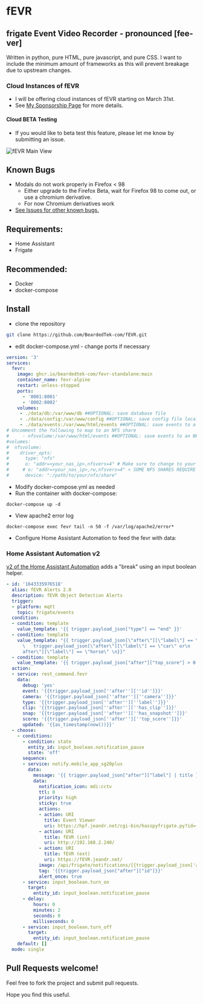 # fEVR
## frigate Event Video Recorder - pronounced [fee-ver]
Written in python, pure HTML, pure javascript, and pure CSS.
I want to include the minimum amount of frameworks as this will prevent breakage due to upstream changes.

### Cloud Instances of fEVR
- I will be offering cloud instances of fEVR starting on March 31st.
- See [My Sponsorship Page](https://github.com/sponsors/BeardedTek-com) for more details.
#### Cloud BETA Testing
- If you would like to beta test this feature, please let me know by submitting an issue.

![fEVR Main View](https://user-images.githubusercontent.com/93575915/157530105-32daa1ad-04c2-45ca-8ff6-5fbc7c75c8a1.png)

## Known Bugs
- Modals do not work properly in Firefox < 98
  - Either upgrade to the Firefox Beta, wait for Firefox 98 to come out, or use a chromium derivative.
  - For now Chromium derivatives work
- [See Issues for other known bugs.](https://github.com/BeardedTek-com/fEVR/issues)

## Requirements:
- Home Assistant
- Frigate
## Recommended:
- Docker
- docker-compose

## Install
- clone the repository
```bash
git clone https://github.com/BeardedTek-com/fEVR.git
```
- edit docker-compose.yml - change ports if necessary
```yml
version: '3'
services:
  fevr:
    image: ghcr.io/beardedtek-com/fevr-standalone:main
    container_name: fevr-alpine
    restart: unless-stopped
    ports:
      - '8001:8001'
      - '8002:8002'
    volumes:
     - ./data/db:/var/www/db ##OPTIONAL: save database file
     - ./data/config:/var/www/config ##OPTIONAL: save config file locally
     - ./data/events:/var/www/html/events ##OPTIONAL: save events to a local folder
# Uncomment the following to map to an NFS share
#     - nfsvolume:/var/www/html/events ##OPTIONAL: save events to an NFS volume
#volumes:
#  nfsvolume:
#    driver_opts:
#      type: "nfs"
#      o: "addr=<your_nas_ip>,nfsvers=4" # Make sure to change to your NFS server's address
#     # o: "addr=<your_nas_ip>,rw,nfsvers=4" < SOME NFS SHARES REQUIRE THIS!!!
#      device: ":/path/to/your/nfs/share"
```
- Modify docker-compose.yml as needed
- Run the container with docker-compose:
```
docker-compose up -d
```
- View apache2 error log
```
docker-compose exec fevr tail -n 50 -f /var/log/apache2/error*
```
- Configure Home Assistant Automation to feed the fevr with data:

### Home Assistant Automation v2
[v2 of the Home Assistant Automation](https://raw.githubusercontent.com/BeardedTek-com/fEVR/main/docs/automation.yml) adds a "break" using an input boolean helper.
```yaml
- id: '1643335976518'
  alias: fEVR Alerts 2.0
  description: fEVR Object Detection Alerts
  trigger:
  - platform: mqtt
    topic: frigate/events
  condition:
  - condition: template
    value_template: '{{ trigger.payload_json["type"] == "end" }}'
  - condition: template
    value_template: "{{ trigger.payload_json[\"after\"][\"label\"] == \"person\" or\n\
      \   trigger.payload_json[\"after\"][\"label\"] == \"car\" or\n   trigger.payload_json[\"\
      after\"][\"label\"] == \"horse\" \n}}"
  - condition: template
    value_template: '{{ trigger.payload_json["after"]["top_score"] > 0.76 }}'
  action:
  - service: rest_command.fevr
    data:
      debug: 'yes'
      event: '{{trigger.payload_json[''after''][''id'']}}'
      camera: '{{trigger.payload_json[''after''][''camera'']}}'
      type: '{{trigger.payload_json[''after''][''label'']}}'
      clip: '{{trigger.payload_json[''after''][''has_clip'']}}'
      snap: '{{trigger.payload_json[''after''][''has_snapshot'']}}'
      score: '{{trigger.payload_json[''after''][''top_score'']}}'
      updated: '{{as_timestamp(now())}}'
  - choose:
    - conditions:
      - condition: state
        entity_id: input_boolean.notification_pause
        state: 'off'
      sequence:
      - service: notify.mobile_app_sg20plus
        data:
          message: '{{ trigger.payload_json["after"]["label"] | title }} Detected'
          data:
            notification_icon: mdi:cctv
            ttl: 0
            priority: high
            sticky: true
            actions:
            - action: URI
              title: Event Viewer
              uri: https://hpf.jeandr.net/cgi-bin/hasspyfrigate.py?id={{trigger.payload_json['after']['id']}}&camera={{trigger.payload_json['after']['camera']}}&bbox=true&url=https://hass.jeandr.net/api/frigate/notifications/&time={{trigger.payload_json['after']['start_time']}}&css=../css/hasspyfrigate.css#
            - action: URI
              title: fEVR (int)
              uri: http://192.168.2.240/
            - action: URI
              title: fEVR (ext)
              uri: https://fEVR.jeandr.net/
            image: /api/frigate/notifications/{{trigger.payload_json['after']['id']}}/snapshot.jpg?bbox=1
            tag: '{{trigger.payload_json["after"]["id"]}}'
            alert_once: true
      - service: input_boolean.turn_on
        target:
          entity_id: input_boolean.notification_pause
      - delay:
          hours: 0
          minutes: 2
          seconds: 0
          milliseconds: 0
      - service: input_boolean.turn_off
        target:
          entity_id: input_boolean.notification_pause
    default: []
  mode: single
```

## Pull Requests welcome!
Feel free to fork the project and submit pull requests.

Hope you find this useful.
